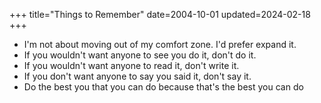 +++
title="Things to Remember"
date=2004-10-01
updated=2024-02-18
+++

- I'm not about moving out of my comfort zone. I'd prefer expand it.
- If you wouldn't want anyone to see you do it, don't do it.
- If you wouldn't want anyone to read it, don't write it.
- If you don't want anyone to say you said it, don't say it.
- Do the best you that you can do because that's the best you can do
